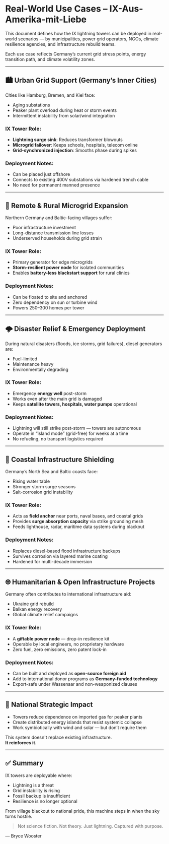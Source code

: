 # Real-World Use Cases – IX-Aus-Amerika-mit-Liebe

This document defines how the IX lightning towers can be deployed in real-world scenarios — by municipalities, power grid operators, NGOs, climate resilience agencies, and infrastructure rebuild teams.

Each use case reflects Germany’s current grid stress points, energy transition path, and climate volatility zones.

---

## 🏙️ Urban Grid Support (Germany’s Inner Cities)

Cities like Hamburg, Bremen, and Kiel face:
- Aging substations
- Peaker plant overload during heat or storm events
- Intermittent instability from solar/wind integration

### IX Tower Role:
- **Lightning surge sink**: Reduces transformer blowouts
- **Microgrid failover**: Keeps schools, hospitals, telecom online
- **Grid-synchronized injection**: Smooths phase during spikes

### Deployment Notes:
- Can be placed just offshore
- Connects to existing 400V substations via hardened trench cable
- No need for permanent manned presence

---

## 🌲 Remote & Rural Microgrid Expansion

Northern Germany and Baltic-facing villages suffer:
- Poor infrastructure investment
- Long-distance transmission line losses
- Underserved households during grid strain

### IX Tower Role:
- Primary generator for edge microgrids
- **Storm-resilient power node** for isolated communities
- Enables **battery-less blackstart support** for rural clinics

### Deployment Notes:
- Can be floated to site and anchored
- Zero dependency on sun or turbine wind
- Powers 250–300 homes per tower

---

## 🌩️ Disaster Relief & Emergency Deployment

During natural disasters (floods, ice storms, grid failures), diesel generators are:
- Fuel-limited
- Maintenance heavy
- Environmentally degrading

### IX Tower Role:
- Emergency **energy well** post-storm
- Works even after the main grid is damaged
- Keeps **satellite towers, hospitals, water pumps** operational

### Deployment Notes:
- Lightning will still strike post-storm — towers are autonomous
- Operate in “island mode” (grid-free) for weeks at a time
- No refueling, no transport logistics required

---

## 🌊 Coastal Infrastructure Shielding

Germany’s North Sea and Baltic coasts face:
- Rising water table
- Stronger storm surge seasons
- Salt-corrosion grid instability

### IX Tower Role:
- Acts as **field anchor** near ports, naval bases, and coastal grids
- Provides **surge absorption capacity** via strike grounding mesh
- Feeds lighthouse, radar, maritime data systems during blackout

### Deployment Notes:
- Replaces diesel-based flood infrastructure backups
- Survives corrosion via layered marine coating
- Hardened for multi-decade immersion

---

## 🌐 Humanitarian & Open Infrastructure Projects

Germany often contributes to international infrastructure aid:
- Ukraine grid rebuild
- Balkan energy recovery
- Global climate relief campaigns

### IX Tower Role:
- A **giftable power node** — drop-in resilience kit
- Operable by local engineers, no proprietary hardware
- Zero fuel, zero emissions, zero patent lock-in

### Deployment Notes:
- Can be built and deployed as **open-source foreign aid**
- Add to international donor programs as **Germany-funded technology**
- Export-safe under Wassenaar and non-weaponized clauses

---

## 🔄 National Strategic Impact

- Towers reduce dependence on imported gas for peaker plants
- Create distributed energy islands that resist systemic collapse
- Work symbiotically with wind and solar — but don’t require them

This system doesn't replace existing infrastructure.  
**It reinforces it.**

---

## ✅ Summary

IX towers are deployable where:
- Lightning is a threat
- Grid instability is rising
- Fossil backup is insufficient
- Resilience is no longer optional

From village blackout to national pride, this machine steps in when the sky turns hostile.

> Not science fiction. Not theory. Just lightning. Captured with purpose.

— Bryce Wooster
